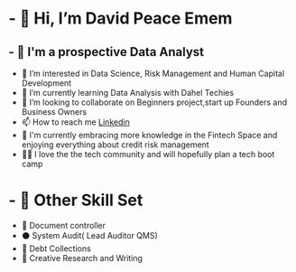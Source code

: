 # - 👋 Hi, I’m David Peace Emem
## - 🥇 I'm a prospective Data Analyst
- 👀 I’m interested in Data Science, Risk Management and Human Capital Development
- 🌱 I’m currently learning Data Analysis with Dahel Techies
- 💞️ I’m looking to collaborate on Beginners project,start up Founders and Business Owners
- 📫 How to reach me [Linkedin](https://www.linkedin.com/in/david-peace-484aab102)
- 🥰 I'm currently embracing more knowledge in the Fintech Space and enjoying everything about credit risk management
- 🧑‍💻 I love the the tech community and will hopefully plan a tech boot camp 
# - 🥈 Other Skill Set
- 🥉 Document controller
- ⚫ System Audit( Lead Auditor QMS)
- 🙂 Debt Collections
- 💠 Creative Research and Writing
<!---
DavidPeaceEmem/DavidPeaceEmem is a ✨ special ✨ repository because its `README.md` (this file) appears on your GitHub profile.
You can click the Preview link to take a look at your changes.
--->
